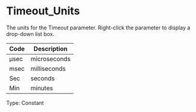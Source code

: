 # Timeout_Units

The units for the Timeout parameter. Right-click the parameter to display a drop-down list box.

| Code | Description  |
| ---- | ------------ |
| μsec | microseconds |
| msec | milliseconds |
| Sec  | seconds      |
| Min  | minutes      |

Type: Constant
